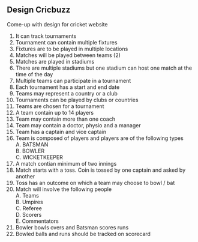 ## Design Cricbuzz

Come-up with design for cricket website
1. It can track tournaments
2. Tournament can contain multiple fixtures
3. Fixtures are to be played in multiple locations
4. Matches will be played between teams (2)
5. Matches are played in stadiums
6. There are multiple stadiums but one stadium can host one match at the time of the day
7. Multiple teams can participate in a tournament
8. Each tournament has a start and end date
9. Teams may represent a country or a club
10. Tournaments can be played by clubs or countries
11. Teams are chosen for a tournament
12. A team contain up to 14 players
13. Team may contain more than one coach
13. Team may contain a doctor, physio and a manager
14. Team has a captain and vice captain
15. Team is composed of players and players are of the following types  
    A. BATSMAN  
    B. BOWLER  
    C. WICKETKEEPER
16. A match contian minimum of two innings
17. Match starts with a toss. Coin is tossed by one captain and asked by another
18. Toss has an outcome on which a team may choose to bowl / bat
19. Match will involve the following people  
    A. Teams  
    B. Umpires  
    C. Referee  
    D. Scorers  
    E. Commentators
20. Bowler bowls overs and Batsman scores runs
21. Bowled balls and runs should be tracked on scorecard